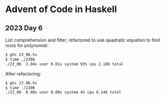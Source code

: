 # Advent of Code in Haskell

## 2023 Day 6

List comprehension and filter, refactored to use quadratic equation to find roots for polynomial.

```bash
$ ghc 23_06.hs
$ time ./2306
./23_06  2.04s user 0.01s system 93% cpu 2.188 total
```

After refactoring:

```bash
$ ghc 23_06.hs
$ time ./2306
./23_06  0.00s user 0.00s system 4% cpu 0.146 total
```
